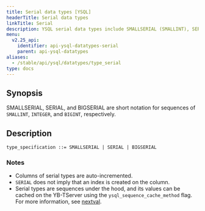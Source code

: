 ```yaml
---
title: Serial data types [YSQL]
headerTitle: Serial data types
linkTitle: Serial
description: YSQL serial data types include SMALLSERIAL (SMALLINT), SERIAL (INTEGER), and BIGSERIAL (BIGINT).
menu:
  v2.25_api:
    identifier: api-ysql-datatypes-serial
    parent: api-ysql-datatypes
aliases:
  - /stable/api/ysql/datatypes/type_serial
type: docs
---
```


## Synopsis

SMALLSERIAL, SERIAL, and BIGSERIAL are short notation for sequences of `SMALLINT`, `INTEGER`, and `BIGINT`, respectively.

## Description

```ebnf
type_specification ::= SMALLSERIAL | SERIAL | BIGSERIAL
```

### Notes

- Columns of serial types are auto-incremented.
- `SERIAL` does not imply that an index is created on the column.
- Serial types are sequences under the hood, and its values can be cached on the YB-TServer using the `ysql_sequence_cache_method` flag. For more information, see [nextval](../../exprs/sequence_functions/func_nextval/).
